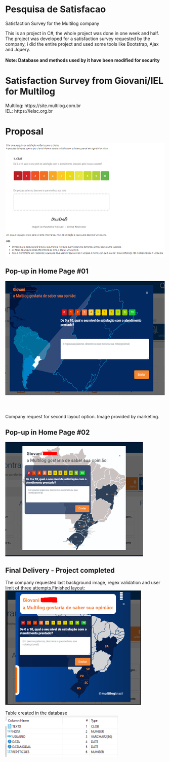# Pesquisa de Satisfacao
Satisfaction Survey for the Multilog company

<div>
  This is an project in C#, the whole project was done in one week and half.
  The project was developed for a satisfaction survey requested by the company, i did the entire project and used some tools like Bootstrap, Ajax and Jquery.</br>
  </br>
  <strong>Note: Database and methods used by it have been modified for security</strong>
</div>

<h1>Satisfaction Survey from Giovani/IEL for Multilog</h1>
Multilog: https://site.multilog.com.br </br>
IEL: https://ielsc.org.br

<h1>Proposal</h1>
<img height="360em" src="https://github.com/GiovaniDamian/PesquisaSatisfacao/blob/master/PesquisaSatisfacao/Content/img/Screenshot_4.png"/>

<div>
  <h2>Pop-up in Home Page #01</h2>
  <img height="360em" src="https://github.com/GiovaniDamian/PesquisaSatisfacao/blob/master/PesquisaSatisfacao/Content/img/Screenshot_1.png"/>
</div>
 <h1></h1>
</br>
Company request for second layout option. Image provided by marketing.
<div>
  <h2>Pop-up in Home Page #02</h2>
  <img height="360em" src="https://github.com/GiovaniDamian/PesquisaSatisfacao/blob/master/PesquisaSatisfacao/Content/img/Screenshot_2.png"/>
</div>


<div>
  <h2>Final Delivery - Project completed</h2>
  The company requested last background image, regex validation and user limit of three attempts.Finished layout:
  </br>
  <img height="360em" src="https://github.com/GiovaniDamian/PesquisaSatisfacao/blob/master/PesquisaSatisfacao/Content/img/Screenshot_3.png"/>
</div>

Table created in the database
</br>
<img height="130em" src="https://github.com/GiovaniDamian/PesquisaSatisfacao/blob/master/PesquisaSatisfacao/Content/img/Screenshot_5.png"/>
